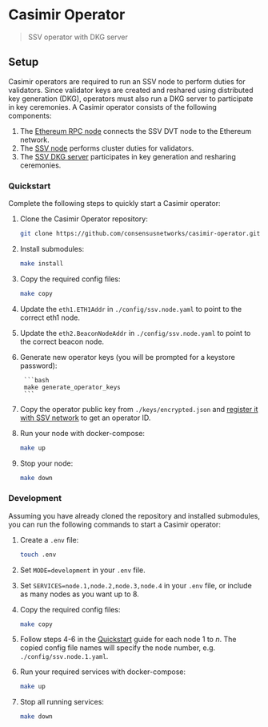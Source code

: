 # Casimir Operator

> SSV operator with DKG server

## Setup

Casimir operators are required to run an SSV node to perform duties for validators. Since validator keys are created and reshared using distributed key generation (DKG), operators must also run a DKG server to participate in key ceremonies. A Casimir operator consists of the following components:

1. The [Ethereum RPC node](#ethereum-rpc-node) connects the SSV DVT node to the Ethereum network.
2. The [SSV node](#ssv-node) performs cluster duties for validators.
3. The [SSV DKG server](#ssv-dkg-server) participates in key generation and resharing ceremonies.

### Quickstart

Complete the following steps to quickly start a Casimir operator:

1. Clone the Casimir Operator repository:

    ```bash
    git clone https://github.com/consensusnetworks/casimir-operator.git && cd casimir-operator
    ```

2. Install submodules:

    ```bash
    make install
    ```

3. Copy the required config files:

    ```bash
    make copy
    ```

4. Update the `eth1.ETH1Addr` in `./config/ssv.node.yaml` to point to the correct eth1 node.

5. Update the `eth2.BeaconNodeAddr` in `./config/ssv.node.yaml` to point to the correct beacon node.

6. Generate new operator keys (you will be prompted for a keystore password):

        ```bash
        make generate_operator_keys
        ```

7. Copy the operator public key from `./keys/encrypted.json` and [register it with SSV network](https://docs.ssv.network/run-a-node/operator-node/registration) to get an operator ID.

8. Run your node with docker-compose:

    ```bash
    make up
    ```

9. Stop your node:

    ```bash
    make down
    ```

### Development

Assuming you have already cloned the repository and installed submodules, you can run the following commands to start a Casimir operator:

1. Create a `.env` file:

    ```bash
    touch .env
    ```

2. Set `MODE=development` in your `.env` file.

3. Set `SERVICES=node.1,node.2,node.3,node.4` in your `.env` file, or include as many nodes as you want up to 8.

4. Copy the required config files:

    ```bash
    make copy
    ```

5. Follow steps 4-6 in the [Quickstart](#quickstart) guide for each node 1 to _n_. The copied config file names will specify the node number, e.g. `./config/ssv.node.1.yaml`. 


6. Run your required services with docker-compose:

    ```bash
    make up
    ```

7. Stop all running services:

    ```bash
    make down
    ```


